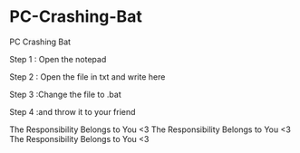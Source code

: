 # PC-Crashing-Bat
PC Crashing Bat


Step 1 : Open the notepad

Step 2 : Open the file in txt and write here

Step 3 :Change the file to .bat

Step 4 :and throw it to your friend

The Responsibility Belongs to You <3 The Responsibility Belongs to You <3 The Responsibility Belongs to You <3
